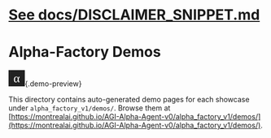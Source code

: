 # [See docs/DISCLAIMER_SNIPPET.md](../DISCLAIMER_SNIPPET.md)

<!-- SPDX-License-Identifier: Apache-2.0 -->
# Alpha-Factory Demos

![preview](../demos/assets/readme_preview.svg){.demo-preview}

This directory contains auto-generated demo pages for each showcase under `alpha_factory_v1/demos/`. Browse them at [https://montrealai.github.io/AGI-Alpha-Agent-v0/alpha_factory_v1/demos/](https://montrealai.github.io/AGI-Alpha-Agent-v0/alpha_factory_v1/demos/).
